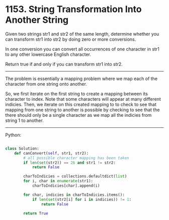 # 1153. String Transformation Into Another String

Given two strings str1 and str2 of the same length, determine whether you can
transform str1 into str2 by doing zero or more conversions.

In one conversion you can convert all occurrences of one character in str1 to
any other lowercase English character.

Return true if and only if you can transform str1 into str2.

---

The problem is essentially a mapping problem where we map each of the character
from one string onto another.

So, we first iterate on the first string to create a mapping between its
character to index. Note that some characters will appear at many different
indicies. Then, we iterate on this created mapping to to check to see that
mapping from one string to another is possible by checking to see that the
there should only be a single character as we map all the indicies from string
1 to another.

---

Python:

```python

class Solution:
    def canConvert(self, str1, str2):
        # all possible character mapping has been taken
        if len(set(str2)) == 26 and str1 != str2:
            return False

        charToIndicies = collections.defaultdict(list)
        for i, char in enumerate(str1):
            charToIndicies[char].append(i)

        for char, indicies in charToIndicies.items():
            if len(set(str2[i] for i in indicies)) != 1:
                return False

        return True
```
